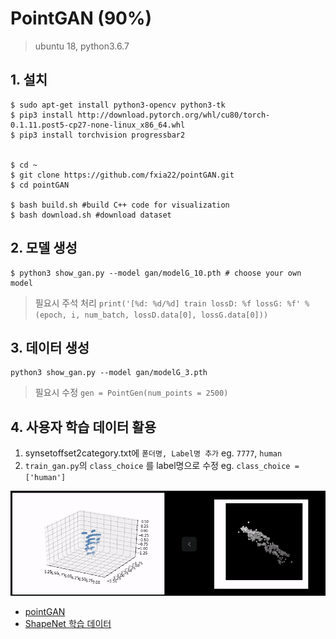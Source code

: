 # PointGAN \(90%\)

> ubuntu 18, python3.6.7

## 1. 설치

```text
$ sudo apt-get install python3-opencv python3-tk
$ pip3 install http://download.pytorch.org/whl/cu80/torch-0.1.11.post5-cp27-none-linux_x86_64.whl 
$ pip3 install torchvision progressbar2


$ cd ~
$ git clone https://github.com/fxia22/pointGAN.git
$ cd pointGAN

$ bash build.sh #build C++ code for visualization
$ bash download.sh #download dataset
```

## 2. 모델 생성

```text
$ python3 show_gan.py --model gan/modelG_10.pth # choose your own model
```

> 필요시 주석 처리 `print('[%d: %d/%d] train lossD: %f lossG: %f' %(epoch, i, num_batch, lossD.data[0], lossG.data[0]))`

## 3. 데이터 생성

```text
python3 show_gan.py --model gan/modelG_3.pth
```

> 필요시 수정 `gen = PointGen(num_points = 2500)`

## 4. 사용자 학습 데이터 활용

1. synsetoffset2category.txt에 `폳더명, Label명 추가` eg. `7777`, `human`
2. `train_gan.py`의 `class_choice` 를 label명으로 수정 eg. `class_choice = ['human']`

![](../../.gitbook/assets/part03-chapter01-pointgan.gif)

* [pointGAN](https://github.com/fxia22/pointGAN)
* [ShapeNet 학습 데이터](https://github.com/hunjung-lim/awesome-vehicle-datasets/blob/master/Object/shpaenet/README.md)


